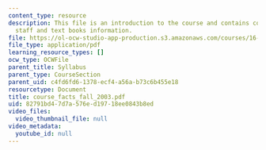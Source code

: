```yaml
---
content_type: resource
description: This file is an introduction to the course and contains course objective,
  staff and text books information.
file: https://ol-ocw-studio-app-production.s3.amazonaws.com/courses/16-01-unified-engineering-i-ii-iii-iv-fall-2005-spring-2006/82791bd47d7a576ed19718ee0843b8ed_course_facts_fall_2003.pdf
file_type: application/pdf
learning_resource_types: []
ocw_type: OCWFile
parent_title: Syllabus
parent_type: CourseSection
parent_uid: c4fd6fd6-1378-ecf4-a56a-b73c6b455e18
resourcetype: Document
title: course_facts_fall_2003.pdf
uid: 82791bd4-7d7a-576e-d197-18ee0843b8ed
video_files:
  video_thumbnail_file: null
video_metadata:
  youtube_id: null
---
```

